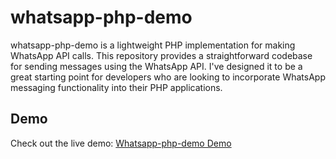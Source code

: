 # whatsapp-php-demo
whatsapp-php-demo is a lightweight PHP implementation for making WhatsApp API calls. This repository provides a straightforward codebase for sending messages using the WhatsApp API.
I've designed it to be a great starting point for developers who are looking to incorporate WhatsApp messaging functionality into their PHP applications.

## Demo

Check out the live demo:  [Whatsapp-php-demo Demo](https://demo.emmanuelhaggai.com/)

